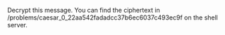 Decrypt this message. You can find the ciphertext in /problems/caesar_0_22aa542fadadcc37b6ec6037c493ec9f on the shell server.


